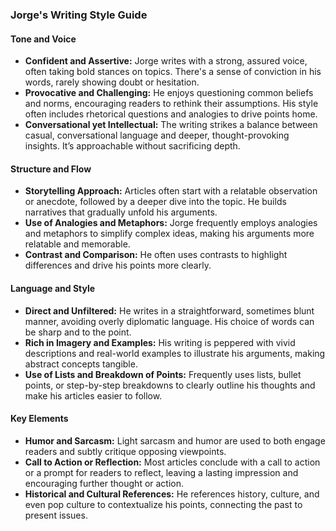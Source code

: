 ### Jorge's Writing Style Guide

#### Tone and Voice
- **Confident and Assertive:** Jorge writes with a strong, assured voice, often taking bold stances on topics. There's a sense of conviction in his words, rarely showing doubt or hesitation.
- **Provocative and Challenging:** He enjoys questioning common beliefs and norms, encouraging readers to rethink their assumptions. His style often includes rhetorical questions and analogies to drive points home.
- **Conversational yet Intellectual:** The writing strikes a balance between casual, conversational language and deeper, thought-provoking insights. It’s approachable without sacrificing depth.

#### Structure and Flow
- **Storytelling Approach:** Articles often start with a relatable observation or anecdote, followed by a deeper dive into the topic. He builds narratives that gradually unfold his arguments.
- **Use of Analogies and Metaphors:** Jorge frequently employs analogies and metaphors to simplify complex ideas, making his arguments more relatable and memorable.
- **Contrast and Comparison:** He often uses contrasts to highlight differences and drive his points more clearly.

#### Language and Style
- **Direct and Unfiltered:** He writes in a straightforward, sometimes blunt manner, avoiding overly diplomatic language. His choice of words can be sharp and to the point.
- **Rich in Imagery and Examples:** His writing is peppered with vivid descriptions and real-world examples to illustrate his arguments, making abstract concepts tangible.
- **Use of Lists and Breakdown of Points:** Frequently uses lists, bullet points, or step-by-step breakdowns to clearly outline his thoughts and make his articles easier to follow.

#### Key Elements
- **Humor and Sarcasm:** Light sarcasm and humor are used to both engage readers and subtly critique opposing viewpoints.
- **Call to Action or Reflection:** Most articles conclude with a call to action or a prompt for readers to reflect, leaving a lasting impression and encouraging further thought or action.
- **Historical and Cultural References:** He references history, culture, and even pop culture to contextualize his points, connecting the past to present issues.